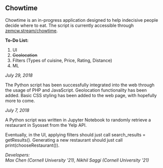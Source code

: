 ## Chowtime

Chowtime is an in-progress application designed to help indecisive people decide where to eat.
The script is currently accessible through <a href = "http://www.zemcw.stream/chowtime">zemcw.stream/chowtime</a>.

**To-Do List:**

1. UI
2. <del>Geolocation</del>
3. Filters (Types of cuisine, Price, Rating, Distance)
4. ML

*July 29, 2018*

The Python script has been successfully integrated into the web through the usage of PHP and JavaScript. Geolocation functionality has been added. Basic CSS styling has been added to the web page, with hopefully more to come.

*July 7, 2018*

A Python script was written in Jupyter Notebook to randomly retrieve a restaurant in Syosset from the Yelp API.

Eventually, in the UI, applying filters should just call search_results = getResults().
Generating a new restaurant should just call print(chooseRestaurant()).


*Developers:*<br/>
*Max Chen (Cornell University '21), Nikhil Saggi (Cornell University '21)*









